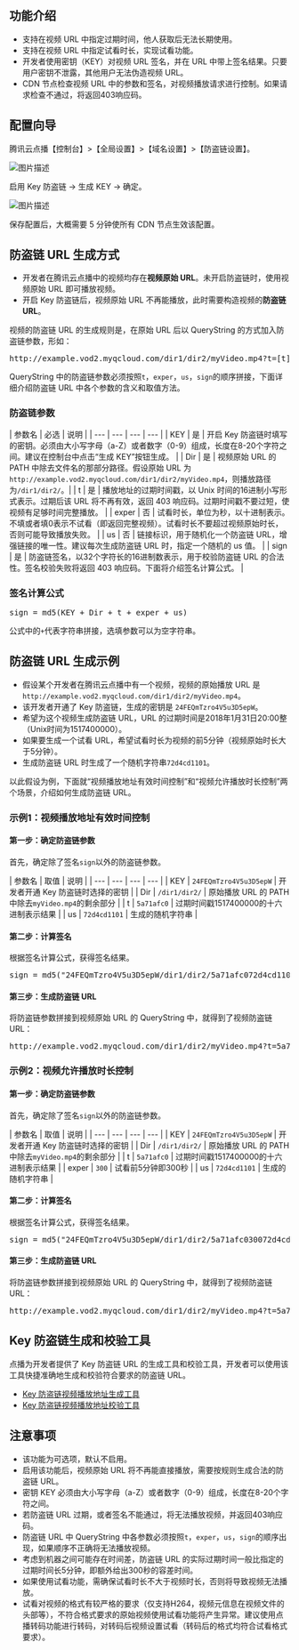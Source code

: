 ## 功能介绍
* 支持在视频 URL 中指定过期时间，他人获取后无法长期使用。
* 支持在视频 URL 中指定试看时长，实现试看功能。
* 开发者使用密钥（KEY）对视频 URL 签名，并在 URL 中带上签名结果。只要用户密钥不泄露，其他用户无法伪造视频 URL。
* CDN 节点检查视频 URL 中的参数和签名，对视频播放请求进行控制。如果请求检查不通过，将返回403响应码。

## 配置向导
腾讯云点播【控制台】>【全局设置】>【域名设置】>【防盗链设置】。

![图片描述](https://mc.qcloudimg.com/static/img/cf5a076e57d3287852bf4ab3fe609bbe/image.png)

启用 Key 防盗链 -> 生成 KEY -> 确定。

![图片描述](https://mc.qcloudimg.com/static/img/12e25bcc2cd7dd87aec2067a5c2910a3/image.png)

保存配置后，大概需要 5 分钟使所有 CDN 节点生效该配置。

## 防盗链 URL 生成方式
* 开发者在腾讯云点播中的视频均存在**视频原始 URL**。未开启防盗链时，使用视频原始 URL 即可播放视频。
* 开启 Key 防盗链后，视频原始 URL 不再能播放，此时需要构造视频的**防盗链 URL**。

视频的防盗链 URL 的生成规则是，在原始 URL 后以 QueryString 的方式加入防盗链参数，形如：

<pre>http://example.vod2.myqcloud.com/dir1/dir2/myVideo.mp4?t=[t]&exper=[exper]&us=[us]&sign=[sign]</pre>

QueryString 中的防盗链参数必须按照`t`，`exper`，`us`，`sign`的顺序拼接，下面详细介绍防盗链 URL 中各个参数的含义和取值方法。

### 防盗链参数
| 参数名 | 必选 | 说明 |
| --- | --- | --- | --- |
| KEY | 是 | 开启 Key 防盗链时填写的密钥。必须由大小写字母（a-Z）或者数字（0-9）组成，长度在8-20个字符之间。建议在控制台中点击“生成 KEY”按钮生成。 |
| Dir | 是 | 视频原始 URL 的 PATH 中除去文件名的那部分路径。假设原始 URL 为`http://example.vod2.myqcloud.com/dir1/dir2/myVideo.mp4`，则播放路径为`/dir1/dir2/`。|
| t |  是 | 播放地址的过期时间戳，以 Unix 时间的16进制小写形式表示。过期后该 URL 将不再有效，返回 403 响应码。过期时间戳不要过短，使视频有足够时间完整播放。 |
| exper | 否 | 试看时长，单位为秒，以十进制表示。不填或者填0表示不试看（即返回完整视频）。试看时长不要超过视频原始时长，否则可能导致播放失败。 |
| us | 否 | 链接标识，用于随机化一个防盗链 URL，增强链接的唯一性。建议每次生成防盗链 URL 时，指定一个随机的 us 值。 |
| sign | 是 | 防盗链签名，以32个字符长的16进制数表示，用于校验防盗链 URL 的合法性。签名校验失败将返回 403 响应码。下面将介绍签名计算公式。 |

### 签名计算公式
<pre>
sign = md5(KEY + Dir + t + exper + us)
</pre>

公式中的`+`代表字符串拼接，选填参数可以为空字符串。

## 防盗链 URL 生成示例
* 假设某个开发者在腾讯云点播中有一个视频，视频的原始播放 URL 是`http://example.vod2.myqcloud.com/dir1/dir2/myVideo.mp4`。
* 该开发者开通了 Key 防盗链，生成的密钥是 `24FEQmTzro4V5u3D5epW`。
* 希望为这个视频生成防盗链 URL，URL 的过期时间是2018年1月31日20:00整（Unix时间为1517400000）。
* 如果要生成一个试看 URL，希望试看时长为视频的前5分钟（视频原始时长大于5分钟）。
* 生成防盗链 URL 时生成了一个随机字符串`72d4cd1101`。

以此假设为例，下面就“视频播放地址有效时间控制”和“视频允许播放时长控制”两个场景，介绍如何生成防盗链 URL。

### 示例1：视频播放地址有效时间控制
#### 第一步：确定防盗链参数
首先，确定除了签名`sign`以外的防盗链参数。

| 参数名 | 取值 | 说明 |
| --- | --- | --- | --- |
| KEY | `24FEQmTzro4V5u3D5epW` | 开发者开通 Key 防盗链时选择的密钥 |
| Dir | `/dir1/dir2/` | 原始播放 URL 的 PATH 中除去`myVideo.mp4`的剩余部分 |
| t | `5a71afc0` | 过期时间戳1517400000的十六进制表示结果 |
| us |  `72d4cd1101` | 生成的随机字符串 |

#### 第二步：计算签名
根据签名计算公式，获得签名结果。
<pre>
sign = md5("24FEQmTzro4V5u3D5epW/dir1/dir2/5a71afc072d4cd1101") = "3d8488faeb37d52d6bf63b63c1b171c3"
</pre>

#### 第三步：生成防盗链 URL
将防盗链参数拼接到视频原始 URL 的 QueryString 中，就得到了视频防盗链 URL：
<pre>
http://example.vod2.myqcloud.com/dir1/dir2/myVideo.mp4?t=5a71afc0&us=72d4cd1101&sign=3d8488faeb37d52d6bf63b63c1b171c3
</pre>

### 示例2：视频允许播放时长控制
#### 第一步：确定防盗链参数
首先，确定除了签名`sign`以外的防盗链参数。

| 参数名 | 取值 | 说明 |
| --- | --- | --- | --- |
| KEY | `24FEQmTzro4V5u3D5epW` | 开发者开通 Key 防盗链时选择的密钥 |
| Dir | `/dir1/dir2/` | 原始播放 URL 的 PATH 中除去`myVideo.mp4`的剩余部分 |
| t | `5a71afc0` | 过期时间戳1517400000的十六进制表示结果 |
| exper | `300` | 试看前5分钟即300秒 |
| us |  `72d4cd1101` | 生成的随机字符串 |

#### 第二步：计算签名
根据签名计算公式，获得签名结果。
<pre>
sign = md5("24FEQmTzro4V5u3D5epW/dir1/dir2/5a71afc030072d4cd1101") = "547d98c4b91e81b5ea55c95cef63223f"
</pre>

#### 第三步：生成防盗链 URL
将防盗链参数拼接到视频原始 URL 的 QueryString 中，就得到了视频防盗链 URL：
<pre>
http://example.vod2.myqcloud.com/dir1/dir2/myVideo.mp4?t=5a71afc0&exper=300&us=72d4cd1101&sign=547d98c4b91e81b5ea55c95cef63223f
</pre>

## Key 防盗链生成和校验工具
点播为开发者提供了 Key 防盗链 URL 的生成工具和校验工具，开发者可以使用该工具快捷准确地生成和校验符合要求的防盗链 URL。

* [Key 防盗链视频播放地址生成工具](https://video.qcloud.com/referer/gen_video_url.html)
* [Key 防盗链视频播放地址校验工具](https://video.qcloud.com/referer/check_sign.html)

## 注意事项
* 该功能为可选项，默认不启用。
* 启用该功能后，视频原始 URL 将不再能直接播放，需要按规则生成合法的防盗链 URL。
* 密钥 KEY 必须由大小写字母（a-Z）或者数字（0-9）组成，长度在8-20个字符之间。
* 若防盗链 URL 过期，或者签名不能通过，将无法播放视频，并返回403响应码。
* 防盗链 URL 中 QueryString 中各参数必须按照`t`，`exper`，`us`，`sign`的顺序出现，如果顺序不正确将无法播放视频。
* 考虑到机器之间可能存在时间差，防盗链 URL 的实际过期时间一般比指定的过期时间长5分钟，即额外给出300秒的容差时间。
* 如果使用试看功能，需确保试看时长不大于视频时长，否则将导致视频无法播放。
* 试看对视频的格式有较严格的要求（仅支持H264，视频元信息在视频文件的头部等），不符合格式要求的原始视频使用试看功能将产生异常。建议使用点播转码功能进行转码，对转码后视频设置试看（转码后的格式均符合试看格式要求）。
